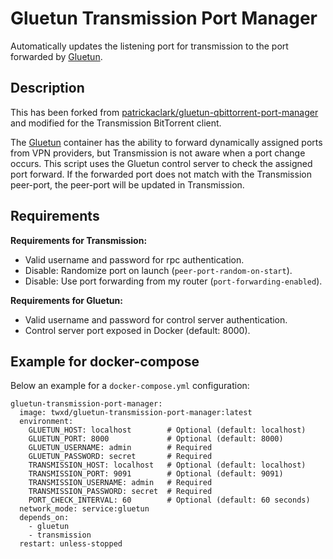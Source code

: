 # Gluetun Transmission Port Manager
Automatically updates the listening port for transmission to the port forwarded by [Gluetun](https://github.com/qdm12/gluetun/).

## Description
This has been forked from [patrickaclark/gluetun-qbittorrent-port-manager](https://github.com/patrickaclark/gluetun-qbittorrent-port-manager) and modified for the Transmission BitTorrent client.

The [Gluetun](https://github.com/qdm12/gluetun/) container has the ability to forward dynamically assigned ports from VPN providers, but Transmission is not aware when a port change occurs. This script uses the Gluetun control server to check the assigned port forward. If the forwarded port does not match with the Transmission peer-port, the peer-port will be updated in Transmission.

## Requirements

**Requirements for Transmission:**
 - Valid username and password for rpc authentication.
 - Disable: Randomize port on launch (`peer-port-random-on-start`).
 - Disable: Use port forwarding from my router (`port-forwarding-enabled`).

**Requirements for Gluetun:**
 - Valid username and password for control server authentication.
 - Control server port exposed in Docker (default: 8000).

## Example for docker-compose
Below an example for a `docker-compose.yml` configuration:

```
gluetun-transmission-port-manager:
  image: twxd/gluetun-transmission-port-manager:latest
  environment:
    GLUETUN_HOST: localhost        # Optional (default: localhost)
    GLUETUN_PORT: 8000             # Optional (default: 8000)
    GLUETUN_USERNAME: admin        # Required
    GLUETUN_PASSWORD: secret       # Required
    TRANSMISSION_HOST: localhost   # Optional (default: localhost)
    TRANSMISSION_PORT: 9091        # Optional (default: 9091)
    TRANSMISSION_USERNAME: admin   # Required
    TRANSMISSION_PASSWORD: secret  # Required
    PORT_CHECK_INTERVAL: 60        # Optional (default: 60 seconds)
  network_mode: service:gluetun
  depends_on:
    - gluetun
    - transmission
  restart: unless-stopped
```
